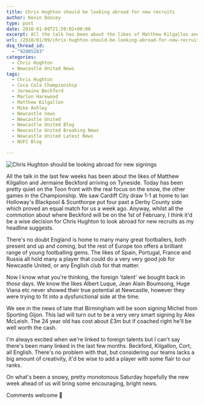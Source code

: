 ```yaml
---
title: Chris Hughton should be looking abroad for new recruits
author: Kevin Doocey
type: post
date: 2010-01-09T21:59:02+00:00
excerpt: All the talk has been about the likes of Matthew Kilgallon and Jermaine Beckford..
url: /2010/01/09/chris-hughton-should-be-looking-abroad-for-new-recruits/
dsq_thread_id:
  - "92805283"
categories:
  - Chris Hughton
  - Newcastle United News
tags:
  - Chris Hughton
  - Coca Cola Championship
  - Jermaine Beckford
  - Marlon Harewood
  - Matthew Kilgallon
  - Mike Ashley
  - Newcastle news
  - Newcastle United
  - Newcastle United Blog
  - Newcastle United Breaking News
  - Newcastle United Latest News
  - NUFC Blog

---
```

![Chris Hughton should be looking abroad for new signings](http://static.guim.co.uk/sys-images/Sport/Pix/pictures/2009/10/27/1256667096967/Chris-Hughton-001.jpg)

All the talk in the last few weeks has been about the likes of Matthew Kilgallon and Jermaine Beckford arriving on Tyneside. Today has been pretty quiet on the Toon front with the real focus on the snow, the other games in the Championship. We saw Cardiff City draw 1-1 at home to Ian Holloway's Blackpool & Scunthorpe put four past a Derby County side which  proved an equal match for us a week ago. Anyway, whilst all the commotion about where Beckford will be on the 1st of February, I think it'd be a wise decision for Chris Hughton to look abroad for new recruits as my headline suggests.

There's no doubt England is home to many many great footballers, both present and up and coming, but the rest of Europe too offers a brilliant range of young footballing gems. The likes of Spain, Portugal, France and Russia all hold many a player that could do a very very good job for Newcastle United, or any English club for that matter.

Now I know what you're thinking, the foreign 'talent' we bought back in _those_ days. We know the likes Albert Luque, Jean Alain Boumsong, Huge Viana etc never showed their true potential at Newcastle, however they were trying to fit into a dysfunctional side at the time.

We see in the news of late that Birmingham will be soon signing Michel from Sporting Gijon. This lad will turn out to be a very very smart signing by Alex McLeish. The 24 year old has cost about £3m but if coached right he'll be well worth the cash.

I'm always excited when we're linked to foreign talents but I can't say there's been many linked in the last few months. Beckford, Kilgallon, Cort, all English. There's no problem with that, but considering our teams lacks a big amount of creativity, it'd be wise to add a player with some flair to our ranks.

On what's been a snowy, pretty monotonous Saturday hopefully the new week ahead of us will bring some encouraging, bright news.

Comments welcome 🙂
